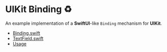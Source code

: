 # UIKit Binding ♻️

An example implementation of a **SwiftUI**-like `Binding` mechanism for **UIKit**.

- [Binding.swift](Binding/SaigaUI/Binding.swift)
- [TextField.swift](Binding/SaigaUI/TextField.swift)
- [Usage](Binding/Binding/ViewController.swift)
